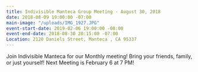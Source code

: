 ```yaml
---
title: Indivisible Manteca Group Meeting - August 30, 2018
date: 2018-08-09 19:00:00 -07:00
main-image: "/uploads/IMG_1927.JPG"
event-start-date: 2019-02-06 19:00:00 -08:00
event-end-date: 2018-08-30 20:15:00 -07:00
Location: 2120 Daniels Street, Manteca , CA 95337
---
```


Join Indivisible Manteca for our Monthly  meeting! Bring your friends, family, or just yourself!  Next Meeting is February 6 at 7 PM!